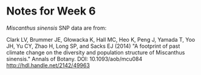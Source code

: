 # Notes for Week 6

*Miscanthus sinensis* SNP data are from:

Clark LV, Brummer JE, Głowacka K, Hall MC, Heo K, Peng J, Yamada T, Yoo JH,
Yu CY, Zhao H, Long SP, and Sacks EJ (2014) "A footprint of past climate change
on the diversity and population structure of Miscanthus sinensis."
Annals of Botany. DOI: 10.1093/aob/mcu084  http://hdl.handle.net/2142/49963
